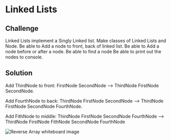 # Linked Lists

## Challenge
Linked Lists implement a Singly Linked list.
Make classes of Linked Lists and Node.
Be able to Add a node to front, back of linked list.
Be able to Add a node before or after a node.
Be able to find a node 
Be able to print out the nodes to console.

## Solution
Add ThirdNode to front:
FirstNode SecondNode --> ThirdNode FirstNode SecondNode.

Add FourthNode to back:
ThirdNode FirstNode SecondNode --> ThirdNode FirstNode SecondNode FourthNode.

Add FithNode to middle:
ThirdNode FirstNode SecondNode FourthNode --> ThirdNode FirstNode FithNode SecondNode FourthNode

![Reverse Array whiteboard image](../../assets/LinkList.jpg)